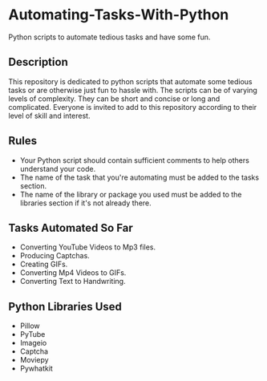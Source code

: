 # Automating-Tasks-With-Python
Python scripts to automate tedious tasks and have some fun.

## Description
This repository is dedicated to python scripts that automate some tedious tasks or are otherwise just fun to hassle with. The scripts can be of varying levels of complexity. They can be short and concise or long and complicated. Everyone is invited to add to this repository according to their level of skill and interest.

## Rules
* Your Python script should contain sufficient comments to help others understand your code.
* The name of the task that you're automating must be added to the tasks section.
* The name of the library or package you used must be added to the libraries section if it's not already there.

## Tasks Automated So Far
* Converting YouTube Videos to Mp3 files.
* Producing Captchas.
* Creating GIFs.
* Converting Mp4 Videos to GIFs.
* Converting Text to Handwriting.

## Python Libraries Used
* Pillow
* PyTube
* Imageio
* Captcha
* Moviepy
* Pywhatkit
